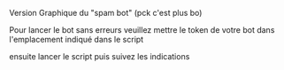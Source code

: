 Version Graphique du "spam bot" (pck c'est plus bo)


Pour lancer le bot sans erreurs veuillez mettre le token de votre bot dans l'emplacement indiqué dans le script


ensuite lancer le script puis suivez les indications
